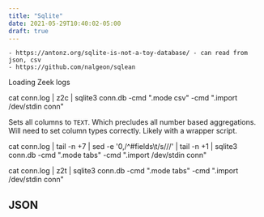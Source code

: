```yaml
---
title: "Sqlite"
date: 2021-05-29T10:40:02-05:00
draft: true
---
```



    - https://antonz.org/sqlite-is-not-a-toy-database/ - can read from json, csv
    - https://github.com/nalgeon/sqlean

Loading Zeek logs

cat conn.log | z2c | sqlite3 conn.db -cmd ".mode csv" -cmd ".import /dev/stdin conn"

Sets all columns to `TEXT`. Which precludes all number based aggregations. Will need to set column types correctly. Likely with a wrapper script.

cat conn.log | tail -n +7 | sed -e '0,/^#fields\t/s///' | tail -n +1 | sqlite3 conn.db -cmd ".mode tabs" -cmd ".import /dev/stdin conn"

cat conn.log | z2t | sqlite3 conn.db -cmd ".mode tabs" -cmd ".import /dev/stdin conn"

## JSON


